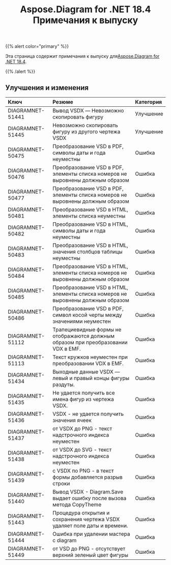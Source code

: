 ﻿---
title: Aspose.Diagram for .NET 18.4 Примечания к выпуску
type: docs
weight: 90
url: /ru/net/aspose-diagram-for-net-18-4-release-notes/
---
{{% alert color="primary" %}} 

 Эта страница содержит примечания к выпуску для[Aspose.Diagram for .NET 18.4](https://www.nuget.org/packages/Aspose.Diagram/18.4.0).

{{% /alert %}} 
## **Улучшения и изменения**

|**Ключ**|**Резюме**|**Категория**|
|:- |:- |:- |
|DIAGRAMNET-51441|Вывод VSDX — Невозможно скопировать фигуру|Улучшение|
|DIAGRAMNET-51445|Невозможно скопировать фигуру из другого чертежа VSDX|Улучшение|
|DIAGRAMNET-50475|Преобразование VSD в PDF, символы даты и года неуместны|Ошибка|
|DIAGRAMNET-50476|Преобразование VSD в PDF, элементы списка номеров не выровнены должным образом|Ошибка|
|DIAGRAMNET-50477|Преобразование VSD в PDF, элементы списка номеров не выровнены должным образом|Ошибка|
|DIAGRAMNET-50481|Преобразование VSD в HTML, элементы списка неуместны|Ошибка|
|DIAGRAMNET-50482|Преобразование VSD в HTML, символы даты и года неуместны|Ошибка|
|DIAGRAMNET-50483|Преобразование VSD в HTML, значения столбцов таблицы неуместны|Ошибка|
|DIAGRAMNET-50484|Преобразование VSD в HTML, элементы списка номеров не выровнены должным образом|Ошибка|
|DIAGRAMNET-50485|Преобразование VSD в HTML, элементы списка номеров не выровнены должным образом|Ошибка|
|DIAGRAMNET-50486|Преобразование VSD в PDF, символ косой черты между значениями неуместен|Ошибка|
|DIAGRAMNET-51112|Трапециевидные формы не отображаются должным образом при преобразовании VDX в EMF.|Ошибка|
|DIAGRAMNET-51113|Текст кружков неуместен при преобразовании VDX в EMF.|Ошибка|
|DIAGRAMNET-51434|Выходные данные VSDX — левый и правый концы фигуры раздуты.|Ошибка|
|DIAGRAMNET-51435|Не удается получить все имена фигур из чертежа VSDX.|Ошибка|
|DIAGRAMNET-51436|VSDX - не удается получить значения ячеек|Ошибка|
|DIAGRAMNET-51437|от VSDX до PNG - текст надстрочного индекса неуместен|Ошибка|
|DIAGRAMNET-51438|от VSDX до SVG - текст надстрочного индекса неуместен|Ошибка|
|DIAGRAMNET-51439|с VSDX по PNG - в текст формы добавляется разрыв строки|Ошибка|
|DIAGRAMNET-51440|Вывод VSDX - Diagram.Save выдает ошибку после вызова метода CopyTheme|Ошибка|
|DIAGRAMNET-51443|Процедура открытия и сохранения чертежа VSDX удаляет поле даты и времени.|Ошибка|
|DIAGRAMNET-51444|Ошибка при удалении мастера с diagram|Ошибка|
|DIAGRAMNET-51449|от VSD до PNG - отсутствует верхний зеленый цвет фигуры|Ошибка|

